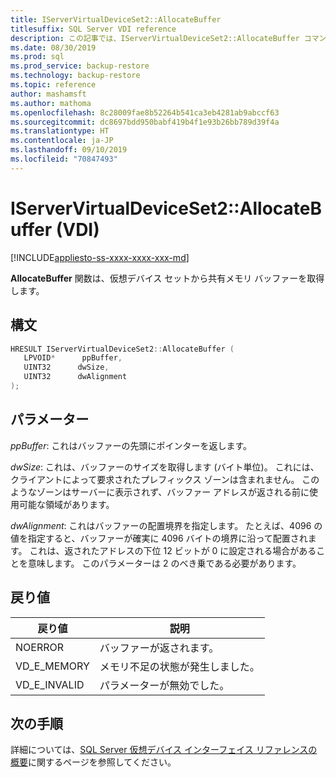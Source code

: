 ```yaml
---
title: IServerVirtualDeviceSet2::AllocateBuffer
titlesuffix: SQL Server VDI reference
description: この記事では、IServerVirtualDeviceSet2::AllocateBuffer コマンドのリファレンスを提供します。
ms.date: 08/30/2019
ms.prod: sql
ms.prod_service: backup-restore
ms.technology: backup-restore
ms.topic: reference
author: mashamsft
ms.author: mathoma
ms.openlocfilehash: 8c28009fae8b52264b541ca3eb4281ab9abccf63
ms.sourcegitcommit: dc8697bdd950babf419b4f1e93b26bb789d39f4a
ms.translationtype: HT
ms.contentlocale: ja-JP
ms.lasthandoff: 09/10/2019
ms.locfileid: "70847493"
---
```

# <a name="iservervirtualdeviceset2allocatebuffer-vdi"></a>IServerVirtualDeviceSet2::AllocateBuffer (VDI)

[!INCLUDE[appliesto-ss-xxxx-xxxx-xxx-md](../../../includes/appliesto-ss-xxxx-xxxx-xxx-md.md)]

**AllocateBuffer** 関数は、仮想デバイス セットから共有メモリ バッファーを取得します。

## <a name="syntax"></a>構文

```c
HRESULT IServerVirtualDeviceSet2::AllocateBuffer (
   LPVOID*      ppBuffer,
   UINT32      dwSize,
   UINT32      dwAlignment
);
```

## <a name="parameters"></a>パラメーター

*ppBuffer*: これはバッファーの先頭にポインターを返します。

*dwSize*: これは、バッファーのサイズを取得します (バイト単位)。 これには、クライアントによって要求されたプレフィックス ゾーンは含まれません。 このようなゾーンはサーバーに表示されず、バッファー アドレスが返される前に使用可能な領域があります。

*dwAlignment*: これはバッファーの配置境界を指定します。 たとえば、4096 の値を指定すると、バッファーが確実に 4096 バイトの境界に沿って配置されます。 これは、返されたアドレスの下位 12 ビットが 0 に設定される場合があることを意味します。 このパラメーターは 2 のべき乗である必要があります。

## <a name="return-value"></a>戻り値

|戻り値 | 説明 |
|---|---|
| NOERROR | バッファーが返されます。 |
| VD_E_MEMORY | メモリ不足の状態が発生しました。 |
| VD_E_INVALID | パラメーターが無効でした。 |

## <a name="next-steps"></a>次の手順

詳細については、[SQL Server 仮想デバイス インターフェイス リファレンスの概要](reference-virtual-device-interface.md)に関するページを参照してください。